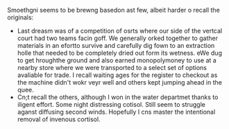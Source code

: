 Smoethgni seems to be brewng basedon ast few, albeit harder o recall the originals:
- Last dreasm was of a competition of osrts where our side of the vertcal court had two teams facin goff. We generally orked together to gather materials in an efortto survive and carefully dig fown to an extraction holle that needed to be completely dried out form its wetness. eWe dug to get hroughthe ground and also earned monopolymoney to use at a nearby store where we were transported to a select set of options avaliable for trade. I recall waiting ages for the register to checkout as the machine didn't wokr veyr well and others kept jumping ahead in the quee.
- Cn;t recall the others, although I won in the water departmet thanks to iligent effort. Some night distressing cotisol. Still seem to struggle aganst diffusing second winds. Hopefully I cns master the intentional removal of invenous  cortisol.

